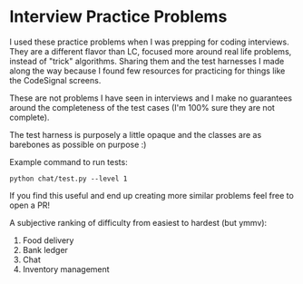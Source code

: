 # Interview Practice Problems

I used these practice problems when I was prepping for coding interviews. They are a different flavor than LC, focused more around real life problems, instead of "trick" algorithms. Sharing them and the test harnesses I made along the way because I found few resources for practicing for things like the CodeSignal screens.

These are not problems I have seen in interviews and I make no guarantees around the completeness of the test cases (I'm 100% sure they are not complete).

The test harness is purposely a little opaque and the classes are as barebones as possible on purpose :)

Example command to run tests:

```
python chat/test.py --level 1
```

If you find this useful and end up creating more similar problems feel free to open a PR!

A subjective ranking of difficulty from easiest to hardest (but ymmv):

1. Food delivery
2. Bank ledger
3. Chat
4. Inventory management
